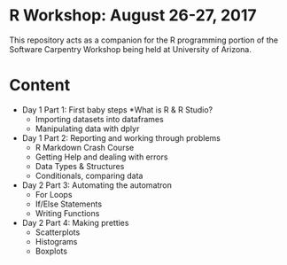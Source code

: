# R Workshop: August 26-27, 2017

This repository acts as a companion for the R programming portion of the  Software Carpentry Workshop being held at University of Arizona.

# Content

* Day 1 Part 1: First baby steps
    *What is R & R Studio?
    * Importing datasets into dataframes
    * Manipulating data with dplyr
* Day 1 Part 2: Reporting and working through problems
     * R Markdown Crash Course
     * Getting Help and dealing with errors
     * Data Types & Structures
     * Conditionals, comparing data
* Day 2 Part 3: Automating the automatron
     * For Loops
     * If/Else Statements
     * Writing Functions
* Day 2 Part 4: Making pretties
     * Scatterplots
     * Histograms
     * Boxplots

